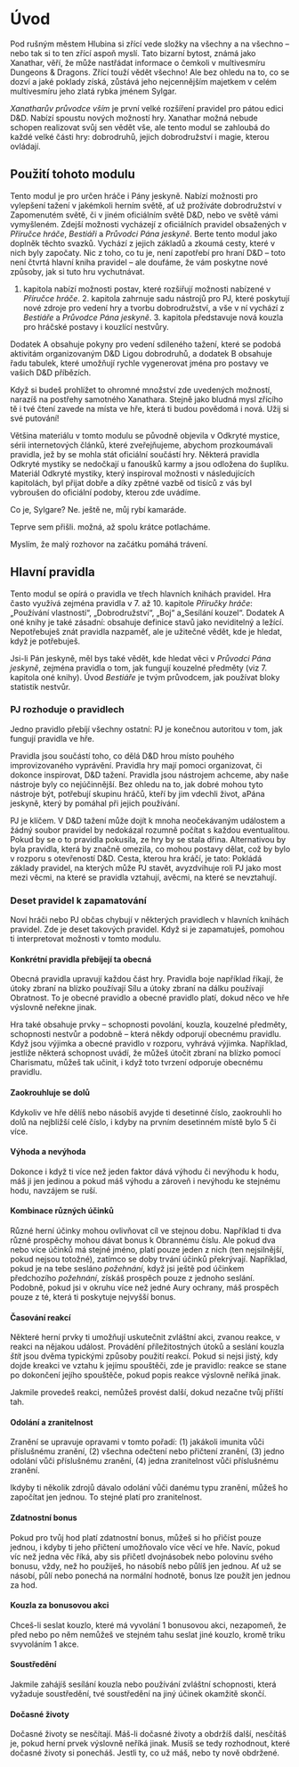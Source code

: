 # Úvod 

Pod rušným městem Hlubina si zřící vede složky na všechny a na všechno – nebo tak si to ten zřící aspoň myslí. Tato bizarní bytost, známá jako Xanathar, věří, že může nastřádat informace o čemkoli v multivesmíru Dungeons & Dragons. Zřící touží vědět všechno! Ale bez ohledu na to, co se dozví a jaké poklady získá, zůstává jeho nejcennějším majetkem v celém multivesmíru jeho zlatá rybka jménem Sylgar.

*Xanatharův průvodce vším* je první velké rozšíření pravidel pro pátou edici D&D. Nabízí spoustu nových možností hry. Xanathar možná nebude schopen realizovat svůj sen vědět vše, ale tento modul se zahloubá do každé velké části hry: dobrodruhů, jejich dobrodružství i magie, kterou ovládají. 

## Použití tohoto modulu 

Tento modul je pro určen hráče i Pány jeskyně. Nabízí možnosti pro vylepšení tažení v jakémkoli herním světě, ať už prožíváte dobrodružství v Zapomenutém světě, či v jiném oficiálním světě D&D, nebo ve světě vámi vymyšleném. Zdejší možnosti vycházejí z oficiálních pravidel obsažených v *Příručce hráče*, *Bestiáři* a *Průvodci Pána jeskyně*. Berte tento modul jako doplněk těchto svazků. Vychází z jejich základů a zkoumá cesty, které v nich byly započaty. Nic z toho, co tu je, není zapotřebí pro hraní D&D – toto není čtvrtá hlavní kniha pravidel – ale doufáme, že vám poskytne nové způsoby, jak si tuto hru vychutnávat.

1. kapitola nabízí možnosti postav, které rozšiřují možnosti nabízené v *Příručce hráče*. 2. kapitola zahrnuje sadu nástrojů pro PJ, které poskytují nové zdroje pro vedení hry a tvorbu dobrodružství, a vše v ní vychází z *Bestiáře* a *Průvodce Pána jeskyně*. 3. kapitola představuje nová kouzla pro hráčské postavy i kouzlící nestvůry.

Dodatek A obsahuje pokyny pro vedení sdíleného tažení, které se podobá aktivitám organizovaným D&D Ligou dobrodruhů, a dodatek B obsahuje řadu tabulek, které umožňují rychle vygenerovat jména pro postavy ve vašich D&D příbězích.

Když si budeš prohlížet to ohromné množství zde uvedených možností, narazíš na postřehy samotného Xanathara. Stejně jako bludná mysl zřícího tě i tvé čtení zavede na místa ve hře, která ti budou povědomá i nová. Užij si své putování! 

<Card header="Odkrytá mystika">

Většina materiálu v tomto modulu se původně objevila v Odkryté mystice, sérii internetových článků, které zveřejňujeme, abychom prozkoumávali pravidla, jež by se mohla stát oficiální součástí hry. Některá pravidla Odkryté mystiky se nedočkají u fanoušků karmy a jsou odložena do šuplíku. Materiál Odkryté mystiky, který inspiroval možnosti v následujících kapitolách, byl přijat dobře a díky zpětné vazbě od tisíců z vás byl vybroušen do oficiální podoby, kterou zde uvádíme.

</Card>

<Card>

Co je, Sylgare? Ne. ještě ne, můj rybí kamaráde. 

Teprve sem přišli. možná, až spolu krátce potlacháme. 

Myslím, že malý rozhovor na začátku pomáhá trávení.

</Card> 

## Hlavní pravidla 

Tento modul se opírá o pravidla ve třech hlavních knihách pravidel. Hra často využívá zejména pravidla v 7. až 10. kapitole *Příručky hráče*: „Používání vlastností“, „Dobrodružství“, „Boj“ a„Sesílání kouzel“. Dodatek A oné knihy je také zásadní: obsahuje definice stavů jako neviditelný a ležící. Nepotřebuješ znát pravidla nazpaměť, ale je užitečné vědět, kde je hledat, když je potřebuješ.

Jsi-li Pán jeskyně, měl bys také vědět, kde hledat věci v *Průvodci Pána jeskyně*, zejména pravidla o tom, jak fungují kouzelné předměty (viz 7. kapitola oné knihy). Úvod *Bestiáře* je tvým průvodcem, jak používat bloky statistik nestvůr.

### PJ rozhoduje o pravidlech

Jedno pravidlo přebíjí všechny ostatní: PJ je konečnou autoritou v tom, jak fungují pravidla ve hře.

Pravidla jsou součástí toho, co dělá D&D hrou místo pouhého improvizovaného vyprávění. Pravidla hry mají pomoci organizovat, či dokonce inspirovat, D&D tažení. Pravidla jsou nástrojem achceme, aby naše nástroje byly co nejúčinnější. Bez ohledu na to, jak dobré mohou tyto nástroje být, potřebují skupinu hráčů, kteří by jim vdechli život, aPána jeskyně, který by pomáhal při jejich používání.

PJ je klíčem. V D&D tažení může dojít k mnoha neočekávaným událostem a žádný soubor pravidel by nedokázal rozumně počítat s každou eventualitou. Pokud by se o to pravidla pokusila, ze hry by se stala dřina. Alternativou by byla pravidla, která by značně omezila, co mohou postavy dělat, což by bylo v rozporu s otevřeností D&D. Cesta, kterou hra kráčí, je tato: Pokládá základy pravidel, na kterých může PJ stavět, avyzdvihuje roli PJ jako most mezi věcmi, na které se pravidla vztahují, avěcmi, na které se nevztahují.

### Deset pravidel k zapamatování

Noví hráči nebo PJ občas chybují v některých pravidlech v hlavních knihách pravidel. Zde je deset takových pravidel. Když si je zapamatuješ, pomohou ti interpretovat možnosti v tomto modulu. 

#### Konkrétní pravidla přebíjejí ta obecná

Obecná pravidla upravují každou část hry. Pravidla boje například říkají, že útoky zbraní na blízko používají Sílu a útoky zbraní na dálku používají Obratnost. To je obecné pravidlo a obecné pravidlo platí, dokud něco ve hře výslovně neřekne jinak.

Hra také obsahuje prvky – schopnosti povolání, kouzla, kouzelné předměty, schopnosti nestvůr a podobně – která někdy odporují obecnému pravidlu. Když jsou výjimka a obecné pravidlo v rozporu, vyhrává výjimka. Například, jestliže některá schopnost uvádí, že můžeš útočit zbraní na blízko pomocí Charismatu, můžeš tak učinit, i když toto tvrzení odporuje obecnému pravidlu. 

#### Zaokrouhluje se dolů

Kdykoliv ve hře dělíš nebo násobíš avyjde ti desetinné číslo, zaokrouhli ho dolů na nejbližší celé číslo, i kdyby na prvním desetinném místě bylo 5 či více. 

#### Výhoda a nevýhoda

Dokonce i když ti více než jeden faktor dává výhodu či nevýhodu k hodu, máš ji jen jedinou a pokud máš výhodu a zároveň i nevýhodu ke stejnému hodu, navzájem se ruší.

#### Kombinace různých účinků

Různé herní účinky mohou ovlivňovat cíl ve stejnou dobu. Například ti dva různé prospěchy mohou dávat bonus k Obrannému číslu. Ale pokud dva nebo více účinků má stejné jméno, platí pouze jeden z nich (ten nejsilnější, pokud nejsou totožné), zatímco se doby trvání účinků překrývají. Například, pokud je na tebe sesláno *požehnání*, když jsi ještě pod účinkem předchozího *požehnání*, získáš prospěch pouze z jednoho seslání. Podobně, pokud jsi v okruhu více než jedné Aury ochrany, máš prospěch pouze z té, která ti poskytuje nejvyšší bonus. 

#### Časování reakcí
 
Některé herní prvky ti umožňují uskutečnit zvláštní akci, zvanou reakce, v reakci na nějakou událost. Provádění příležitostných útoků a seslání kouzla *štít* jsou dvěma typickými způsoby použití reakcí. Pokud si nejsi jistý, kdy dojde kreakci ve vztahu k jejímu spouštěči, zde je pravidlo: reakce se stane po dokončení jejího spouštěče, pokud popis reakce výslovně neříká jinak.

Jakmile provedeš reakci, nemůžeš provést další, dokud nezačne tvůj příští tah. 

#### Odolání a zranitelnost

Zranění se upravuje opravami v tomto pořadí: (1) jakákoli imunita vůči příslušnému zranění, (2) všechna odečtení nebo přičtení zranění, (3) jedno odolání vůči příslušnému zranění, (4) jedna zranitelnost vůči příslušnému zranění.

Ikdyby ti několik zdrojů dávalo odolání vůči danému typu zranění, můžeš ho započítat jen jednou. To stejné platí pro zranitelnost. 

#### Zdatnostní bonus

Pokud pro tvůj hod platí zdatnostní bonus, můžeš si ho přičíst pouze jednou, i kdyby ti jeho přičtení umožňovalo více věcí ve hře. Navíc, pokud víc než jedna věc říká, aby sis přičetl dvojnásobek nebo polovinu svého bonusu, vždy, než ho použiješ, ho násobíš nebo půlíš jen jednou. Ať už se násobí, půlí nebo ponechá na normální hodnotě, bonus lze použít jen jednou za hod. 

#### Kouzla za bonusovou akci

Chceš-li seslat kouzlo, které má vyvolání 1 bonusovou akci, nezapomeň, že před nebo po něm nemůžeš ve stejném tahu seslat jiné kouzlo, kromě triku svyvoláním 1 akce. 

#### Soustředění

Jakmile zahájíš sesílání kouzla nebo používání zvláštní schopnosti, která vyžaduje soustředění, tvé soustředění na jiný účinek okamžitě skončí. 

#### Dočasné životy

Dočasné životy se nesčítají. Máš-li dočasné životy a obdržíš další, nesčítáš je, pokud herní prvek výslovně neříká jinak. Musíš se tedy rozhodnout, které dočasné životy si ponecháš. Jestli ty, co už máš, nebo ty nově obdržené.
